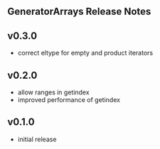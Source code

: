 ## GeneratorArrays Release Notes

v0.3.0
------

* correct eltype for empty and product iterators

v0.2.0
------

* allow ranges in getindex
* improved performance of getindex

v0.1.0
------

* initial release

